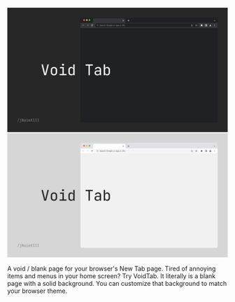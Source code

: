![](docs/images/VoidTab-banner-dark.png#gh-dark-mode-only)
![](docs/images/VoidTab-banner-light.png#gh-light-mode-only)

A void / blank page for your browser's New Tab page. Tired of annoying items and menus in your home screen? Try VoidTab.
It literally is a blank page with a solid background. You can customize that background to match your browser theme.
